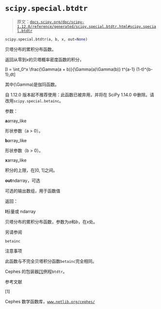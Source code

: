 # `scipy.special.btdtr`

> 原文：[`docs.scipy.org/doc/scipy-1.12.0/reference/generated/scipy.special.btdtr.html#scipy.special.btdtr`](https://docs.scipy.org/doc/scipy-1.12.0/reference/generated/scipy.special.btdtr.html#scipy.special.btdtr)

```py
scipy.special.btdtr(a, b, x, out=None)
```

贝塔分布的累积分布函数。

返回从零到*x*的贝塔概率密度函数的积分，

\[I = \int_0^x \frac{\Gamma(a + b)}{\Gamma(a)\Gamma(b)} t^{a-1} (1-t)^{b-1}\,dt\]

其中\(\Gamma\)是伽玛函数。

自 1.12.0 版本起不推荐使用：此函数已被弃用，并将在 SciPy 1.14.0 中删除。请改用`scipy.special.betainc`。

参数：

**a**array_like

形状参数（a > 0）。

**b**array_like

形状参数（b > 0）。

**x**array_like

积分的上限，在[0, 1]之间。

**out**ndarray，可选

可选的输出数组，用于函数值

返回：

**I**标量或 ndarray

贝塔分布的累积分布函数，参数为*a*和*b*，在*x*处。

另请参阅

`betainc`

注意事项

此函数与不完全贝塔积分函数`betainc`完全相同。

Cephes 的包装器[[1]](#re6cf6fea3749-1)例程`btdtr`。

参考文献

[1]

Cephes 数学函数库，[`www.netlib.org/cephes/`](http://www.netlib.org/cephes/)
